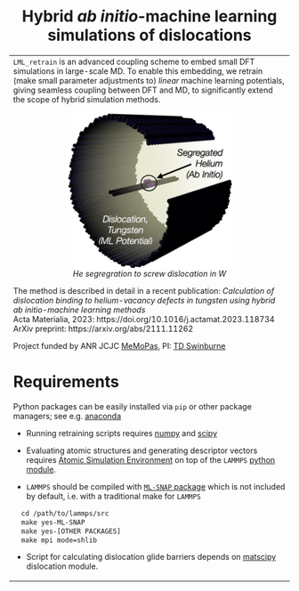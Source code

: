<h1 align=center>Hybrid <i>ab initio</i>-machine learning simulations of dislocations</h1>

<table align="center" style="border:0px solid white;"> 
  <tr style="border:0px;">
    <td width="700" style="border:0px;">
      <code>LML_retrain</code> is an advanced coupling scheme to embed small DFT simulations in large-scale MD.
      To enable this embedding, we retrain (make small parameter adjustments to) <i>linear</i> machine learning potentials,
      giving seamless coupling between DFT and MD, to significantly extend the scope of hybrid simulation methods.<br>
      <p align=center>
    <img align=center src="screw_dislocation_W_He_qmml.png"  width="300">
      <br>
      <i> He segregration to screw dislocation in W</i>
        </p>
      The method is described in detail in a recent publication:
<i>Calculation of dislocation binding to helium-vacancy defects in tungsten using hybrid ab initio-machine learning methods</i>
      <br> Acta Materialia, 2023: https://doi.org/10.1016/j.actamat.2023.118734
      <br> ArXiv preprint: https://arxiv.org/abs/2111.11262
<br>
      
Project funded by ANR JCJC [MeMoPas](https://anr.fr/Project-ANR-19-CE46-0006), PI: [TD Swinburne](https://tomswinburne.github.io)


# Requirements

Python packages can be easily installed via `pip` or other package managers; see e.g. [anaconda](https://www.anaconda.com)

- Running retraining scripts requires [numpy](https://numpy.org/) and [scipy](https://docs.scipy.org/doc/scipy/reference/generated/scipy.linalg.orth.html) 

- Evaluating atomic structures and generating descriptor vectors requires [Atomic Simulation Environment](https://wiki.fysik.dtu.dk/ase/) on top of the `LAMMPS` [python module](https://docs.lammps.org/Python_module.html). 

- `LAMMPS` should be compiled with [`ML-SNAP` package](https://docs.lammps.org/pair_snap.html#restrictions) which is not included by default, i.e. with a traditional make for `LAMMPS`
```
  cd /path/to/lammps/src
  make yes-ML-SNAP
  make yes-[OTHER PACKAGES]
  make mpi mode=shlib
```

- Script for calculating dislocation glide barriers depends on [matscipy](https://github.com/libAtoms/matscipy) dislocation module. 
    </td>
  </tr>
  </table>



